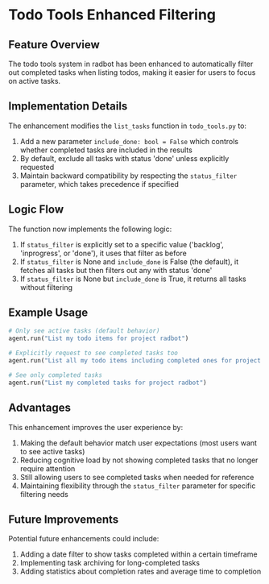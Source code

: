 # Todo Tools Enhanced Filtering

## Feature Overview

The todo tools system in radbot has been enhanced to automatically filter out completed tasks when listing todos, making it easier for users to focus on active tasks.

## Implementation Details

The enhancement modifies the `list_tasks` function in `todo_tools.py` to:

1. Add a new parameter `include_done: bool = False` which controls whether completed tasks are included in the results
2. By default, exclude all tasks with status 'done' unless explicitly requested
3. Maintain backward compatibility by respecting the `status_filter` parameter, which takes precedence if specified

## Logic Flow

The function now implements the following logic:

1. If `status_filter` is explicitly set to a specific value ('backlog', 'inprogress', or 'done'), it uses that filter as before
2. If `status_filter` is None and `include_done` is False (the default), it fetches all tasks but then filters out any with status 'done'
3. If `status_filter` is None but `include_done` is True, it returns all tasks without filtering

## Example Usage

```python
# Only see active tasks (default behavior)
agent.run("List my todo items for project radbot")

# Explicitly request to see completed tasks too
agent.run("List all my todo items including completed ones for project radbot")

# See only completed tasks
agent.run("List my completed tasks for project radbot")
```

## Advantages

This enhancement improves the user experience by:

1. Making the default behavior match user expectations (most users want to see active tasks)
2. Reducing cognitive load by not showing completed tasks that no longer require attention
3. Still allowing users to see completed tasks when needed for reference
4. Maintaining flexibility through the `status_filter` parameter for specific filtering needs

## Future Improvements

Potential future enhancements could include:

1. Adding a date filter to show tasks completed within a certain timeframe
2. Implementing task archiving for long-completed tasks
3. Adding statistics about completion rates and average time to completion
